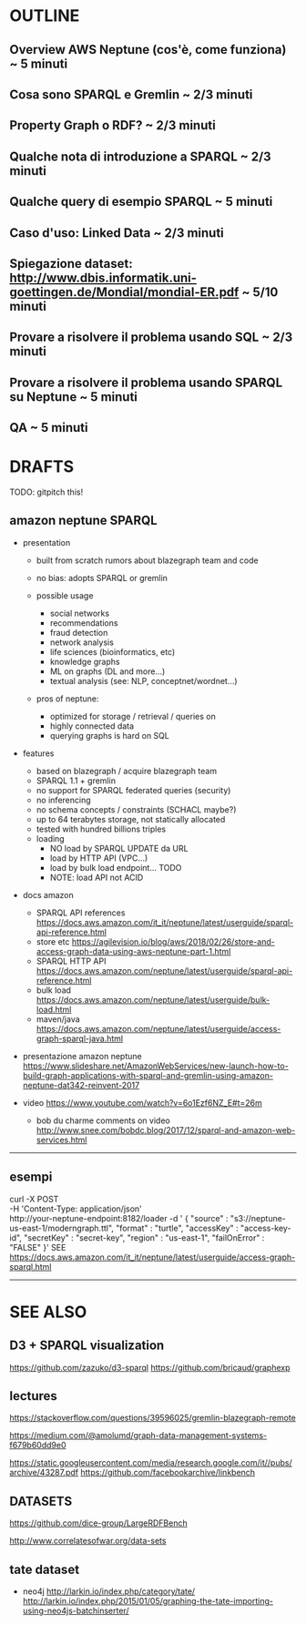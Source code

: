 


OUTLINE
===============================================

## Overview AWS Neptune (cos'è, come funziona) ~ 5 minuti
## Cosa sono SPARQL e Gremlin ~ 2/3 minuti
## Property Graph o RDF? ~ 2/3 minuti
## Qualche nota di introduzione a SPARQL ~ 2/3 minuti
## Qualche query di esempio SPARQL ~ 5 minuti
## Caso d'uso: Linked Data ~ 2/3 minuti
## Spiegazione dataset: http://www.dbis.informatik.uni-goettingen.de/Mondial/mondial-ER.pdf ~ 5/10 minuti
## Provare a risolvere il problema usando SQL ~ 2/3 minuti
## Provare a risolvere il problema usando SPARQL su Neptune ~ 5 minuti
## QA ~ 5 minuti



DRAFTS
===============================================

TODO: gitpitch this!




## amazon neptune SPARQL

+ presentation

	+ built from scratch 
		rumors about blazegraph team and code
	+ no bias: adopts SPARQL or gremlin

	+ possible usage
		- social networks
		- recommendations
		- fraud detection
		- network analysis
		- life sciences (bioinformatics, etc)
		- knowledge graphs
		- ML on graphs (DL and more...)
		- textual analysis (see: NLP, conceptnet/wordnet...)
		
	+ pros of neptune:
		- optimized for storage / retrieval / queries on
		- highly connected data
		- querying graphs is hard on SQL

+ features

	- based on blazegraph / acquire blazegraph team
	- SPARQL 1.1 + gremlin	
	- no support for SPARQL federated queries (security)
	- no inferencing
	- no schema concepts / constraints (SCHACL maybe?)
	- up to 64 terabytes storage, not statically allocated	
	- tested with hundred billions triples
	+ loading
		- NO load by SPARQL UPDATE da URL	
		- load by HTTP API (VPC...)
		- load by bulk load endpoint... TODO
		- NOTE: load API not ACID


+ docs amazon
	+ SPARQL API references
	https://docs.aws.amazon.com/it_it/neptune/latest/userguide/sparql-api-reference.html
	+ store etc
	https://agilevision.io/blog/aws/2018/02/26/store-and-access-graph-data-using-aws-neptune-part-1.html
	+ SPARQL HTTP API	
	https://docs.aws.amazon.com/neptune/latest/userguide/sparql-api-reference.html
	+ bulk load
	https://docs.aws.amazon.com/neptune/latest/userguide/bulk-load.html
	+ maven/java
	https://docs.aws.amazon.com/neptune/latest/userguide/access-graph-sparql-java.html

+ presentazione amazon neptune
https://www.slideshare.net/AmazonWebServices/new-launch-how-to-build-graph-applications-with-sparql-and-gremlin-using-amazon-neptune-dat342-reinvent-2017



+ video https://www.youtube.com/watch?v=6o1Ezf6NZ_E#t=26m
	- bob du charme comments on video
	http://www.snee.com/bobdc.blog/2017/12/sparql-and-amazon-web-services.html
	


----

## esempi

curl -X POST \
    -H 'Content-Type: application/json' \
    http://your-neptune-endpoint:8182/loader -d '
    { 
      "source" : "s3://neptune-us-east-1/moderngraph.ttl", 
      "format" : "turtle", 
      "accessKey" : "access-key-id", 
      "secretKey" : "secret-key", 
      "region" : "us-east-1", 
      "failOnError" : "FALSE"
    }'
SEE https://docs.aws.amazon.com/it_it/neptune/latest/userguide/access-graph-sparql.html

























* * * 


# SEE ALSO

## D3 + SPARQL visualization

https://github.com/zazuko/d3-sparql
https://github.com/bricaud/graphexp


## lectures
https://stackoverflow.com/questions/39596025/gremlin-blazegraph-remote

https://medium.com/@amolumd/graph-data-management-systems-f679b60dd9e0

https://static.googleusercontent.com/media/research.google.com/it//pubs/archive/43287.pdf
	https://github.com/facebookarchive/linkbench


## DATASETS

https://github.com/dice-group/LargeRDFBench

http://www.correlatesofwar.org/data-sets





## tate dataset 

+ neo4j
http://larkin.io/index.php/category/tate/
http://larkin.io/index.php/2015/01/05/graphing-the-tate-importing-using-neo4js-batchinserter/







